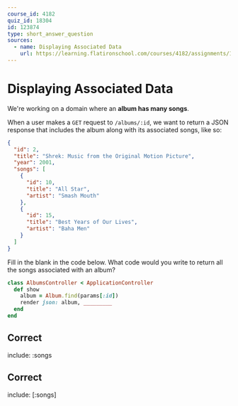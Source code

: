 ```yaml
---
course_id: 4182
quiz_id: 18304
id: 123874
type: short_answer_question
sources:
  - name: Displaying Associated Data
    url: https://learning.flatironschool.com/courses/4182/assignments/117174
---
```


# Displaying Associated Data

We're working on a domain where an **album has many songs**.

When a user makes a `GET` request to `/albums/:id`, we want to return a JSON
response that includes the album along with its associated songs, like so:

```json
{
  "id": 2,
  "title": "Shrek: Music from the Original Motion Picture",
  "year": 2001,
  "songs": [
    {
      "id": 10,
      "title": "All Star",
      "artist": "Smash Mouth"
    },
    {
      "id": 15,
      "title": "Best Years of Our Lives",
      "artist": "Baha Men"
    }
  ]
}
```

Fill in the blank in the code below. What code would you write to return all the
songs associated with an album?

```rb
class AlbumsController < ApplicationController
  def show
    album = Album.find(params[:id])
    render json: album, _________
  end
end
```

## Correct

include: :songs

## Correct

include: [:songs]
